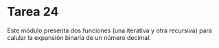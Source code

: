 # Tarea 24

Este módulo presenta dos funciones (una iterativa y otra recursiva) para calular la 
expansión binaria de un número decimal.

